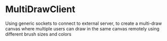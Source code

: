 # MultiDrawClient
Using generic sockets to connect to external server, to create a multi-draw canvas where multiple users can draw in the same canvas remotely using different brush sizes and colors
